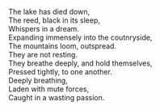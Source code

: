 The lake has died down,  
The reed, black in its sleep,  
Whispers in a dream.  
Expanding immensely into the coutnryside,  
The mountains loom, outspread.  
They are not resting.  
They breathe deeply, and hold themselves,  
Pressed tightly, to one another.  
Deeply breathing,  
Laden with mute forces,  
Caught in a wasting passion.  
